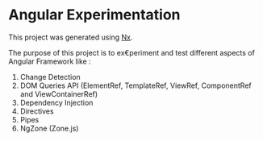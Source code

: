 # Angular Experimentation

This project was generated using [Nx](https://nx.dev).

The purpose of this project is to ex€periment and test different aspects of Angular Framework like :

1. Change Detection
2. DOM Queries API (ElementRef, TemplateRef, ViewRef, ComponentRef and ViewContainerRef)
3. Dependency Injection
4. Directives
5. Pipes
6. NgZone (Zone.js)

